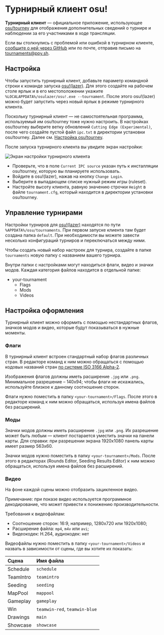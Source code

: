 # Турнирный клиент osu!

**Турнирный клиент** — официальное приложение, использующее [osu!tourney](/wiki/osu!_tournament_client/osu!tourney) для отображения дополнительных сведений о турнире и наблюдении за его участниками в ходе трансляции.

Если вы столкнулись с проблемой или ошибкой в турнирном клиенте, [сообщите о ней через GitHub](https://github.com/ppy/osu/issues) или по почте, отправив письмо на [tournaments@ppy.sh](mailto:tournaments@ppy.sh).

## Настройка

Чтобы запустить турнирный клиент, добавьте параметр командной строки к команде запуска [osu!(lazer)](/wiki/Client/Release_stream/Lazer). Для этого создайте на рабочем столе ярлык и в его местоположении укажите `%LOCALAPPDATA%/osulazer/osu!.exe --tournament`. После этого osu!(lazer) можно будет запустить через новый ярлык в режиме турнирного клиента.

Поскольку турнирный клиент — не самостоятельная программа, используемый им osu!tourney тоже нужно настроить. В настройках osu!tourney выберите ветку обновлений `Cutting Edge (Experimental)`, после чего создайте пустой файл `ipc.txt` в директории установки osu!tourney. Далее см. [Настройка osu!tourney](/wiki/osu!_tournament_client/osu!tourney/Setup).

После запуска турнирного клиента вы увидите экран настройки:

![Экран настройки турнирного клиента](img/setup-screen.png)

- Проверьте, что в поле `Current IPC source` указан путь к инсталляции osu!tourney, которую вы планируете использовать.
- Войдите в osu!(lazer), нажав на кнопку `Change Login`.
- Выберите в выпадающем списке нужный режим игры (ruleset).
- Настройте высоту клиента, равную значению строчки `Height` в файле `tournament.cfg`, который находится в директории установки osu!tourney.

## Управление турнирами

Настройки турниров для [osu!(lazer)](/wiki/Client/Release_stream/Lazer) находятся по пути `%APPDATA%/osu/tournaments`. При первом запуске клиента там будет создана папка `default`. При необходимости вы можете завести несколько конфигураций турниров и переключаться между ними.

Чтобы создать новый набор настроек для турнира, создайте в папке `tournaments` новую папку с названием вашего турнира.

Внутри папки с настройками могут находиться флаги, видео и значки модов. Каждая категория файлов находится в отдельной папке: 

- your-tournament
  - Flags
  - Mods
  - Videos

## Настройка оформления

Турнирный клиент можно оформить с помощью нестандартных флагов, значков модов и видео, которые будут показываться в нужные моменты.

### Флаги

В турнирный клиент встроен стандартный набор флагов различных стран. В редакторе команд к ним можно обращаться с помощью кодовых названий стран [по системе ISO 3166 Alpha-2](https://www.iso.org/iso-3166-country-codes.html).

Изображения флагов должны иметь расширение `.jpg` или `.png`. Минимальное разрешение – 140x94; чтобы флаги не искажались, используйте близкое к данному соотношение сторон.

Флаги нужно поместить в папку `<your-tournament>/Flags`. После этого в редакторе команд к ним можно обращаться, используя имена файлов без расширений.

### Моды

Значки модов должны иметь расширение `.jpg` или `.png`. Их разрешение может быть любым — клиент постарается уместить значки на панели карты. Для справки: при разрешении экрана 1920x1080 панель карты имеет размер 563x60.

Значки модов нужно поместить в папку `<your-tournament>/Mods`. После этого в редакторах (Rounds Editor, Seeding Results Editor) к ним можно обращаться, используя имена файлов без расширений.

### Видео

На фоне каждой сцены можно отобразить зацикленное видео.

Примечание: при показе видео используется программное декодирование, что может привести к понижению производительности.

Требования к видеофайлам:

- Соотношение сторон: 16:9, например, 1280x720 или 1920x1080;
- Расширение файла: `mp4`, `m4v` или `avi`;
- Видеокодек: H.264, аудиокодек: нет

Видеофайлы нужно поместить в папку `<your-tournament>/Videos` и назвать в зависимости от сцены, где вы хотите их показать:

| Сцена | Имя файла |
| :-- | :-- |
| Schedule | `schedule` |
| TeamIntro | `teamintro` |
| Seeding | `seeding` |
| MapPool | `mappool` |
| Gameplay | `gameplay` |
| Win | `teamwin-red`, `teamwin-blue` |
| Drawings | `main` |
| Showcase | `showcase` |
